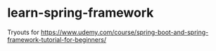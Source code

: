 # learn-spring-framework
Tryouts for https://www.udemy.com/course/spring-boot-and-spring-framework-tutorial-for-beginners/
